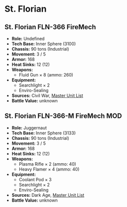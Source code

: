 # St. Florian
## St. Florian FLN-366 FireMech
- **Role:** Undefined
- **Tech Base:** Inner Sphere (3100)
- **Chassis:** 90 tons (Industrial)
- **Movement:** 3 / 5
- **Armor:** 168
- **Heat Sinks:** 12 (12)
- **Weapons:**
  - Fluid Gun × 8 (ammo: 260)
- **Equipment:**
  - Searchlight × 2
  - Enviro-Sealing
- **Sources:** Civil War, [Master Unit List](http://masterunitlist.info/Unit/Details/5118/st-florian-fln-366-firemech)
- **Battle Value:** unknown

## St. Florian FLN-366-M FireMech MOD
- **Role:** Juggernaut
- **Tech Base:** Inner Sphere (3133)
- **Chassis:** 90 tons (Industrial)
- **Movement:** 3 / 5
- **Armor:** 168
- **Heat Sinks:** 12 (12)
- **Weapons:**
  - Plasma Rifle × 2 (ammo: 40)
  - Heavy Flamer × 4 (ammo: 40)
- **Equipment:**
  - Coolant Pod × 3
  - Searchlight × 2
  - Enviro-Sealing
- **Sources:** Dark Age, [Master Unit List](http://masterunitlist.info/Unit/Details/7826/st-florian-fln-366-m-firemech-mod)
- **Battle Value:** unknown

